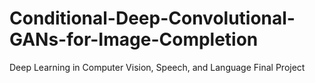 # Conditional-Deep-Convolutional-GANs-for-Image-Completion
Deep Learning in Computer Vision, Speech, and Language Final Project

